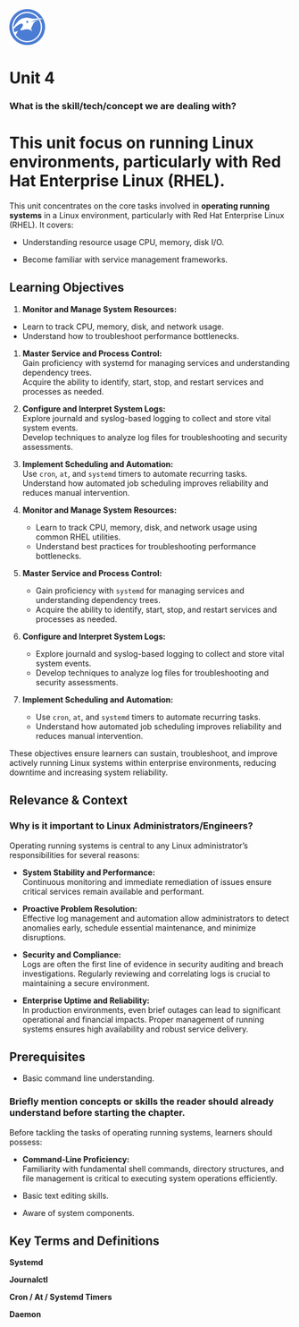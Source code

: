 <div class="flex-container">
        <img src="https://github.com/ProfessionalLinuxUsersGroup/img/blob/main/Assets/Logos/ProLUG_Round_Transparent_LOGO.png?raw=true" width="64" height="64"></img>
    <p>
        <h1>Unit 4</h1>
    </p>
</div>

### What is the skill/tech/concept we are dealing with?

This unit focus on running Linux environments, particularly with Red Hat Enterprise Linux (RHEL).
=======

This unit concentrates on the core tasks involved in **operating running systems** in a Linux environment, particularly with Red Hat Enterprise Linux (RHEL). It covers:


- Understanding resource usage CPU, memory, disk I/O.

- Become familiar with service management frameworks.

## Learning Objectives


1. **Monitor and Manage System Resources:**  
* Learn to track CPU, memory, disk, and network usage.
* Understand how to troubleshoot performance bottlenecks.

1. **Master Service and Process Control:**  
Gain proficiency with systemd for managing services and understanding dependency trees.  
Acquire the ability to identify, start, stop, and restart services and processes as needed.

1. **Configure and Interpret System Logs:**  
Explore journald and syslog-based logging to collect and store vital system events.  
Develop techniques to analyze log files for troubleshooting and security assessments.

1. **Implement Scheduling and Automation:**  
Use `cron`, `at`, and `systemd` timers to automate recurring tasks.  
Understand how automated job scheduling improves reliability and reduces manual intervention.

1. **Monitor and Manage System Resources:**

   - Learn to track CPU, memory, disk, and network usage using common RHEL utilities.
   - Understand best practices for troubleshooting performance bottlenecks.

2. **Master Service and Process Control:**

   - Gain proficiency with `systemd` for managing services and understanding dependency trees.
   - Acquire the ability to identify, start, stop, and restart services and processes as needed.

3. **Configure and Interpret System Logs:**

   - Explore journald and syslog-based logging to collect and store vital system events.
   - Develop techniques to analyze log files for troubleshooting and security assessments.

4. **Implement Scheduling and Automation:**
   - Use `cron`, `at`, and `systemd` timers to automate recurring tasks.
   - Understand how automated job scheduling improves reliability and reduces manual intervention.


These objectives ensure learners can sustain, troubleshoot, and improve actively running Linux systems within enterprise environments, reducing downtime and increasing system reliability.

## Relevance & Context

### Why is it important to Linux Administrators/Engineers?

Operating running systems is central to any Linux administrator’s responsibilities for several reasons:

- **System Stability and Performance:**  
  Continuous monitoring and immediate remediation of issues ensure critical services remain available and performant.

- **Proactive Problem Resolution:**  
  Effective log management and automation allow administrators to detect anomalies early, schedule essential maintenance, and minimize disruptions.

- **Security and Compliance:**  
  Logs are often the first line of evidence in security auditing and breach investigations. Regularly reviewing and correlating logs is crucial to maintaining a secure environment.

- **Enterprise Uptime and Reliability:**  
  In production environments, even brief outages can lead to significant operational and financial impacts. Proper management of running systems ensures high availability and robust service delivery.

## Prerequisites


- Basic command line understanding.  

### Briefly mention concepts or skills the reader should already understand before starting the chapter.

Before tackling the tasks of operating running systems, learners should possess:

- **Command-Line Proficiency:**  
  Familiarity with fundamental shell commands, directory structures, and file management is critical to executing system operations efficiently.


- Basic text editing skills.
 
- Aware of system components.

## Key Terms and Definitions

**Systemd**  

 **Journalctl**  

**Cron / At / Systemd Timers**  
 
**Daemon**  
 
